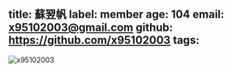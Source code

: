 title: 蘇翌帆
label: member
age: 104
email: x95102003@gmail.com
github: https://github.com/x95102003
tags:
---
![x95102003](x95102003.jpg)
